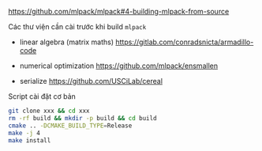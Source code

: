 https://github.com/mlpack/mlpack#4-building-mlpack-from-source

Các thư viện cần cài trước khi build `mlpack`

* linear algebra (matrix maths)
  https://gitlab.com/conradsnicta/armadillo-code

* numerical optimization
  https://github.com/mlpack/ensmallen

* serialize
  https://github.com/USCiLab/cereal

Script cài đặt cơ bản
```sh
git clone xxx && cd xxx
rm -rf build && mkdir -p build && cd build
cmake .. -DCMAKE_BUILD_TYPE=Release
make -j 4
make install
```
